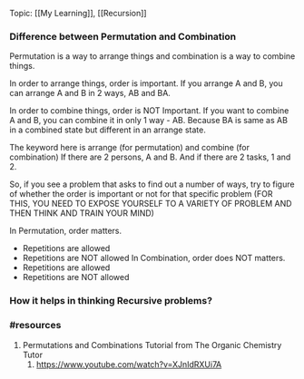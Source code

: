 Topic: [[My Learning]], [[Recursion]]


### Difference between Permutation and Combination

Permutation is a way to arrange things and combination is a way to combine things.

In order to arrange things, order is important. If you arrange A and B, you can arrange A and B in 2 ways, AB and BA. 

In order to combine things, order is NOT Important. If you want to combine A and B, you can combine it in only 1 way -  AB. Because BA is same as AB in a combined state but different in an arrange state.

The keyword here is arrange (for permutation) and combine (for combination)
If there are 2 persons, A and B. And if there are 2 tasks, 1 and 2.

So, if you see a problem that asks to find out a number of ways, try to figure of whether the order is important or not for that specific problem (FOR THIS, YOU NEED TO EXPOSE YOURSELF TO A VARIETY OF PROBLEM AND THEN THINK AND TRAIN YOUR MIND)

In Permutation, order matters. 
- Repetitions are allowed
- Repetitions are NOT allowed
In Combination, order does NOT matters.
- Repetitions are allowed
- Repetitions are NOT allowed

### How it helps in thinking Recursive problems?

### #resources
1. Permutations and Combinations Tutorial from The Organic Chemistry Tutor
	1. https://www.youtube.com/watch?v=XJnIdRXUi7A